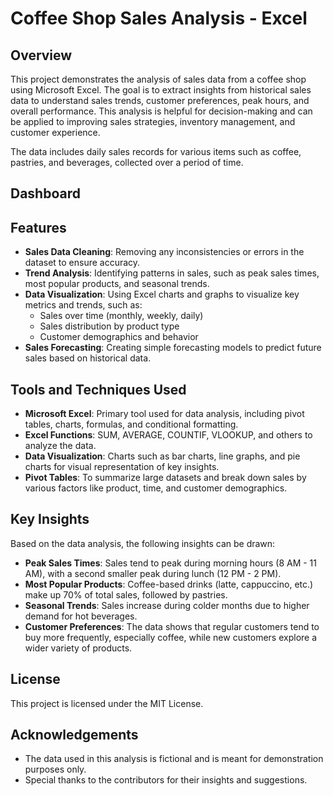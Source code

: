 # Coffee Shop Sales Analysis - Excel

## Overview
This project demonstrates the analysis of sales data from a coffee shop using Microsoft Excel. The goal is to extract insights from historical sales data to understand sales trends, customer preferences, peak hours, and overall performance. This analysis is helpful for decision-making and can be applied to improving sales strategies, inventory management, and customer experience.

The data includes daily sales records for various items such as coffee, pastries, and beverages, collected over a period of time.

## Dashboard



## Features
- **Sales Data Cleaning**: Removing any inconsistencies or errors in the dataset to ensure accuracy.
- **Trend Analysis**: Identifying patterns in sales, such as peak sales times, most popular products, and seasonal trends.
- **Data Visualization**: Using Excel charts and graphs to visualize key metrics and trends, such as:
  - Sales over time (monthly, weekly, daily)
  - Sales distribution by product type
  - Customer demographics and behavior
- **Sales Forecasting**: Creating simple forecasting models to predict future sales based on historical data.

## Tools and Techniques Used
- **Microsoft Excel**: Primary tool used for data analysis, including pivot tables, charts, formulas, and conditional formatting.
- **Excel Functions**: SUM, AVERAGE, COUNTIF, VLOOKUP, and others to analyze the data.
- **Data Visualization**: Charts such as bar charts, line graphs, and pie charts for visual representation of key insights.
- **Pivot Tables**: To summarize large datasets and break down sales by various factors like product, time, and customer demographics.

## Key Insights
Based on the data analysis, the following insights can be drawn:

- **Peak Sales Times**: Sales tend to peak during morning hours (8 AM - 11 AM), with a second smaller peak during lunch (12 PM - 2 PM).
- **Most Popular Products**: Coffee-based drinks (latte, cappuccino, etc.) make up 70% of total sales, followed by pastries.
- **Seasonal Trends**: Sales increase during colder months due to higher demand for hot beverages.
- **Customer Preferences**: The data shows that regular customers tend to buy more frequently, especially coffee, while new customers explore a wider variety of products.

## License
This project is licensed under the MIT License.

## Acknowledgements
- The data used in this analysis is fictional and is meant for demonstration purposes only.
- Special thanks to the contributors for their insights and suggestions.
